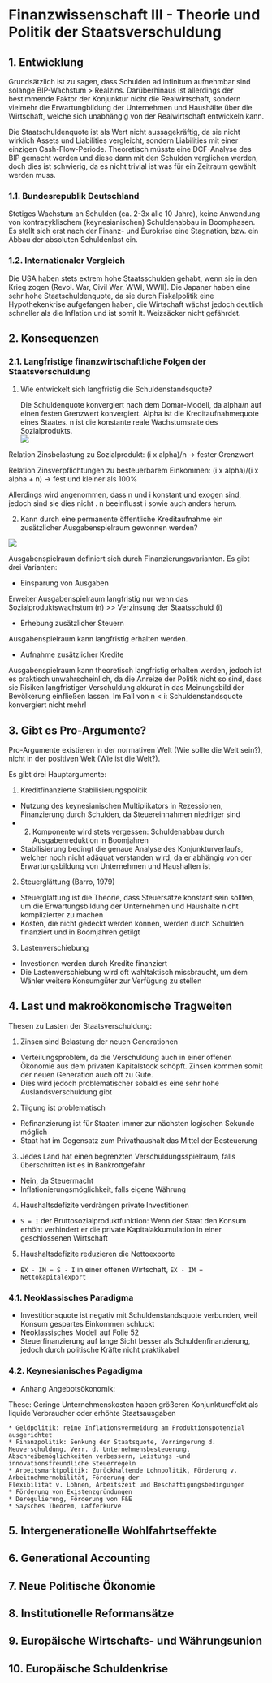 # Finanzwissenschaft III - Theorie und Politik der Staatsverschuldung

## 1. Entwicklung
Grundsätzlich ist zu sagen, dass Schulden ad infinitum aufnehmbar sind solange BIP-Wachstum > Realzins. Darüberhinaus ist allerdings der bestimmende Faktor der Konjunktur
nicht die Realwirtschaft, sondern vielmehr die Erwartungbildung der Unternehmen und Haushälte über die Wirtschaft, welche sich unabhängig von der Realwirtschaft entwickeln kann.

Die Staatschuldenquote ist als Wert nicht aussagekräftig, da sie nicht wirklich Assets und Liabilities vergleicht, sondern Liabilities mit einer einzigen Cash-Flow-Periode. Theoretisch müsste eine DCF-Analyse des BIP gemacht werden und diese dann mit den Schulden verglichen werden, doch dies ist schwierig, da es nicht trivial ist was für ein Zeitraum gewählt werden muss. 

### 1.1. Bundesrepublik Deutschland

Stetiges Wachstum an Schulden (ca. 2-3x alle 10 Jahre), keine Anwendung von kontrazyklischem (keynesianischen) Schuldenabbau in Boomphasen. Es stellt sich erst nach der Finanz- und Eurokrise eine Stagnation, bzw. ein Abbau der absoluten Schuldenlast ein.

### 1.2. Internationaler Vergleich

Die USA haben stets extrem hohe Staatsschulden gehabt, wenn sie in den Krieg zogen (Revol. War, Civil War, WWI, WWII). Die Japaner haben eine sehr hohe Staatschuldenquote, da sie durch Fiskalpolitik eine Hypothekenkrise aufgefangen haben, die Wirtschaft wächst jedoch deutlich schneller als die Inflation und ist somit lt. Weizsäcker nicht gefährdet.

## 2. Konsequenzen

### 2.1. Langfristige finanzwirtschaftliche Folgen der Staatsverschuldung

 1. Wie entwickelt sich langfristig die Schuldenstandsquote?
  
    Die Schuldenquote konvergiert nach dem Domar-Modell, da alpha/n auf einen festen Grenzwert konvergiert. Alpha ist die Kreditaufnahmequote eines Staates. n ist die konstante reale Wachstumsrate des Sozialprodukts.  
   ![](./domarmodel.png)  
 
   Relation Zinsbelastung zu Sozialprodukt: (i x alpha)/n -> fester Grenzwert  
   
   Relation Zinsverpflichtungen zu besteuerbarem Einkommen: (i x alpha)/(i x alpha + n) -> fest und kleiner als 100%  
   
   Allerdings wird angenommen, dass n und i konstant und exogen sind, jedoch sind sie dies nicht . n beeinflusst i sowie auch anders herum.

 2. Kann durch eine permanente öffentliche Kreditaufnahme ein zusätzlicher Ausgabenspielraum gewonnen werden?

   ![](./budgetgleichung.png)  

   Ausgabenspielraum definiert sich durch Finanzierungsvarianten. Es gibt drei Varianten: 
   - Einsparung von Ausgaben 

   Erweiter Ausgabenspielraum langfristig nur wenn das Sozialproduktswachstum (n) >> Verzinsung der Staatsschuld (i)
   - Erhebung zusätzlicher Steuern  

   Ausgabenspielraum kann langfristig erhalten werden.
   - Aufnahme zusätzlicher Kredite  

   Ausgabenspielraum kann theoretisch langfristig erhalten werden, jedoch ist es praktisch unwahrscheinlich, da die Anreize der Politik nicht so sind, dass sie Risiken langfristiger Verschuldung akkurat in das Meinungsbild der Bevölkerung einfließen lassen. Im Fall von n < i: Schuldenstandsquote konvergiert nicht mehr!
   
## 3. Gibt es Pro-Argumente?

Pro-Argumente existieren in der normativen Welt (Wie sollte die Welt sein?), nicht in der positiven Welt (Wie ist die Welt?).

Es gibt drei Hauptargumente:

 1. Kreditfinanzierte Stabilisierungspolitik

  - Nutzung des keynesianischen Multiplikators in Rezessionen, Finanzierung durch Schulden, da Steuereinnahmen niedriger sind
  - 2. Komponente wird stets vergessen: Schuldenabbau durch Ausgabenreduktion in Boomjahren
  - Stabilisierung bedingt die genaue Analyse des Konjunkturverlaufs, welcher noch nicht adäquat verstanden wird, da er abhängig von der Erwartungsbildung von Unternehmen und Haushalten ist

 2. Steuerglättung (Barro, 1979)

  - Steuerglättung ist die Theorie, dass Steuersätze konstant sein sollten, um die Erwartungsbildung der Unternehmen und Haushalte nicht komplizierter zu machen
  - Kosten, die nicht gedeckt werden können, werden durch Schulden finanziert und in Boomjahren getilgt

 3. Lastenverschiebung

  - Investionen werden durch Kredite finanziert
  - Die Lastenverschiebung wird oft wahltaktisch missbraucht, um dem Wähler weitere Konsumgüter zur Verfügung zu stellen

## 4. Last und makroökonomische Tragweiten

Thesen zu Lasten der Staatsverschuldung:

 1. Zinsen sind Belastung der neuen Generationen

  - Verteilungsproblem, da die Verschuldung auch in einer offenen Ökonomie aus dem privaten Kapitalstock schöpft. Zinsen kommen somit der neuen Generation auch oft zu Gute.
  - Dies wird jedoch problematischer sobald es eine sehr hohe Auslandsverschuldung gibt

 2. Tilgung ist problematisch

  - Refinanzierung ist für Staaten immer zur nächsten logischen Sekunde möglich
  - Staat hat im Gegensatz zum Privathaushalt das Mittel der Besteuerung

 3. Jedes Land hat einen begrenzten Verschuldungsspielraum, falls überschritten ist es in Bankrottgefahr
  
  - Nein, da Steuermacht
  - Inflationierungsmöglichkeit, falls eigene Währung

 4. Haushaltsdefizite verdrängen private Investitionen

  - `S = I` der Bruttosozialproduktfunktion: Wenn der Staat den Konsum erhöht verhindert er die private Kapitalakkumulation in einer geschlossenen Wirtschaft

 5. Haushaltsdefizite reduzieren die Nettoexporte

  - `EX - IM = S - I` in einer offenen Wirtschaft, `EX - IM = Nettokapitalexport`

### 4.1. Neoklassisches Paradigma

  - Investitionsquote ist negativ mit Schuldenstandsquote verbunden, weil Konsum gespartes Einkommen schluckt
  - Neoklassisches Modell auf Folie 52
  - Steuerfinanzierung auf lange Sicht besser als Schuldenfinanzierung, jedoch durch politische Kräfte nicht praktikabel

### 4.2. Keynesianisches Pagadigma

  - Anhang Angebotsökonomik:
  
  These: Geringe Unternehmenskosten haben größeren Konjunktureffekt als liquide Verbraucher oder erhöhte Staatsausgaben
    
    * Geldpolitik: reine Inflationsvermeidung am Produktionspotenzial ausgerichtet
    * Finanzpolitik: Senkung der Staatsquote, Verringerung d. Neuverschuldung, Verr. d. Unternehmensbesteuerung,  
    Abschreibemöglichkeiten verbessern, Leistungs -und innovationsfreundliche Steuerregeln
    * Arbeitsmarktpolitik: Zurückhaltende Lohnpolitik, Förderung v. Arbeitnehmermobilität, Förderung der 
    Flexibilität v. Löhnen, Arbeitszeit und Beschäftigungsbedingungen
    * Förderung von Existenzgründungen
    * Deregulierung, Förderung von F&E
    * Saysches Theorem, Lafferkurve

## 5. Intergenerationelle Wohlfahrtseffekte

## 6. Generational Accounting

## 7. Neue Politische Ökonomie

## 8. Institutionelle Reformansätze

## 9. Europäische Wirtschafts- und Währungsunion

## 10. Europäische Schuldenkrise


	 
